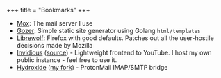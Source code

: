 +++
title = "Bookmarks"
+++

- [Mox](https://github.com/mjl-/mox/): The mail server I use
- [Gozer](https://github.com/acheong08/gozer): Simple static site generator using Golang `html/templates`
- [Librewolf](https://librewolf.net/): Firefox with good defaults. Patches out all the user-hostile decisions made by Mozilla
- [Invidious](https://iv.duti.dev/) ([source](https://github.com/iv-org/invidious)) - Lightweight frontend to YouTube. I host my own public instance - feel free to use it.
- [Hydroxide](https://github.com/emersion/hydroxide) ([my fork](https://github.com/acheong08/ferroxide)) - ProtonMail IMAP/SMTP bridge
